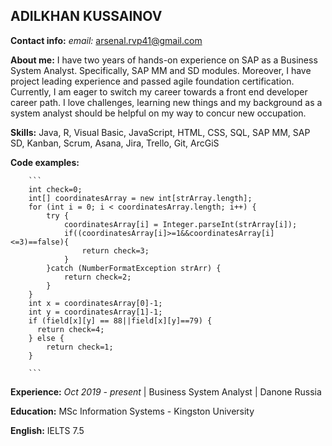 ## **ADILKHAN KUSSAINOV**

**Contact info:** *email:* arsenal.rvp41@gmail.com

**About me:** I have two years of hands-on experience on SAP as a Business System Analyst. Specifically,  SAP MM and SD modules. Moreover, I have project leading experience and passed agile foundation certification. Currently, I am eager to switch my career towards a front end developer career path. I love challenges, learning new things and my background as a system analyst should be helpful on my way to concur new occupation.

**Skills:** Java, R, Visual Basic, JavaScript, HTML, CSS, SQL, SAP MM, SAP SD, Kanban, Scrum, Asana, Jira, Trello, Git, ArcGiS

**Code examples:** 

        ```
        int check=0;
        int[] coordinatesArray = new int[strArray.length];
        for (int i = 0; i < coordinatesArray.length; i++) {
            try {
                coordinatesArray[i] = Integer.parseInt(strArray[i]);
                if((coordinatesArray[i]>=1&&coordinatesArray[i]<=3)==false){
                    return check=3;
                }
            }catch (NumberFormatException strArr) {
                return check=2;
            }
        }
        int x = coordinatesArray[0]-1;
        int y = coordinatesArray[1]-1;
        if (field[x][y] == 88||field[x][y]==79) {
          return check=4;
        } else {
            return check=1;
        }
        
        ``` 

**Experience:** *Oct 2019 - present* | Business System Analyst | Danone Russia         

**Education:** MSc Information Systems - Kingston University 

**English:** IELTS 7.5 
